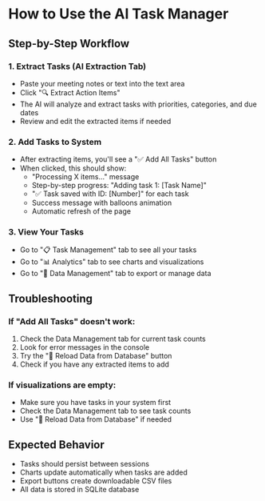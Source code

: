 # How to Use the AI Task Manager

## Step-by-Step Workflow

### 1. Extract Tasks (AI Extraction Tab)
- Paste your meeting notes or text into the text area
- Click "🔍 Extract Action Items" 
- The AI will analyze and extract tasks with priorities, categories, and due dates
- Review and edit the extracted items if needed

### 2. Add Tasks to System
- After extracting items, you'll see a "✅ Add All Tasks" button
- When clicked, this should show:
  - "Processing X items..." message
  - Step-by-step progress: "Adding task 1: [Task Name]"
  - "✅ Task saved with ID: [Number]" for each task
  - Success message with balloons animation
  - Automatic refresh of the page

### 3. View Your Tasks
- Go to "📋 Task Management" tab to see all your tasks
- Go to "📊 Analytics" tab to see charts and visualizations
- Go to "💾 Data Management" tab to export or manage data

## Troubleshooting

### If "Add All Tasks" doesn't work:
1. Check the Data Management tab for current task counts
2. Look for error messages in the console
3. Try the "🔄 Reload Data from Database" button
4. Check if you have any extracted items to add

### If visualizations are empty:
- Make sure you have tasks in your system first
- Check the Data Management tab to see task counts
- Use "🔄 Reload Data from Database" if needed

## Expected Behavior
- Tasks should persist between sessions
- Charts update automatically when tasks are added
- Export buttons create downloadable CSV files
- All data is stored in SQLite database